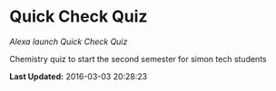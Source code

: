 # Quick Check Quiz
*Alexa launch Quick Check Quiz*

Chemistry quiz to start the second semester for simon tech students

**Last Updated:** 2016-03-03 20:28:23